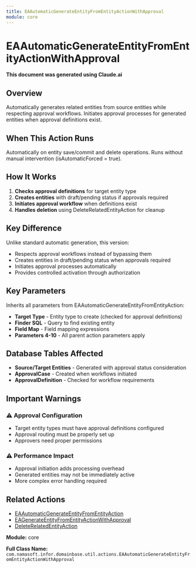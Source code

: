 ```yaml
---
title: EAAutomaticGenerateEntityFromEntityActionWithApproval
module: core
---
```


<div class='entity-flows'>

# EAAutomaticGenerateEntityFromEntityActionWithApproval

**This document was generated using Claude.ai**

## Overview

Automatically generates related entities from source entities while respecting approval workflows. Initiates approval processes for generated entities when approval definitions exist.

## When This Action Runs

Automatically on entity save/commit and delete operations. Runs without manual intervention (isAutomaticForced = true).

## How It Works

1. **Checks approval definitions** for target entity type
2. **Creates entities** with draft/pending status if approvals required
3. **Initiates approval workflow** when definitions exist
4. **Handles deletion** using DeleteRelatedEntityAction for cleanup

## Key Difference

Unlike standard automatic generation, this version:
- Respects approval workflows instead of bypassing them
- Creates entities in draft/pending status when approvals required
- Initiates approval processes automatically
- Provides controlled activation through authorization

## Key Parameters

Inherits all parameters from EAAutomaticGenerateEntityFromEntityAction:
- **Target Type** - Entity type to create (checked for approval definitions)
- **Finder SQL** - Query to find existing entity
- **Field Map** - Field mapping expressions
- **Parameters 4-10** - All parent action parameters apply

## Database Tables Affected

- **Source/Target Entities** - Generated with approval status consideration
- **ApprovalCase** - Created when workflows initiated
- **ApprovalDefinition** - Checked for workflow requirements

## Important Warnings

### ⚠️ Approval Configuration
- Target entity types must have approval definitions configured
- Approval routing must be properly set up
- Approvers need proper permissions

### ⚠️ Performance Impact
- Approval initiation adds processing overhead
- Generated entities may not be immediately active
- More complex error handling required

## Related Actions

- [EAAutomaticGenerateEntityFromEntityAction](EAAutomaticGenerateEntityFromEntityAction.md)
- [EAGenerateEntityFromEntityActionWithApproval](EAGenerateEntityFromEntityActionWithApproval.md)
- [DeleteRelatedEntityAction](DeleteRelatedEntityAction.md)

**Module:** core

**Full Class Name:** `com.namasoft.infor.domainbase.util.actions.EAAutomaticGenerateEntityFromEntityActionWithApproval`

</div>

